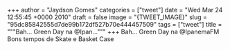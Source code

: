 
+++
author = "Jaydson Gomes"
categories = ["tweet"]
date = "Wed Mar 24 12:55:45 +0000 2010"
draft = false
image = "{TWEET_IMAGE}"
slug = "95dc85842555d7de99b172df527b70e444457509"
tags = ["tweet"]
title = """Bah... Green Day na @Ipan..."""
+++
Bah... Green Day na @IpanemaFM Bons tempos de Skate e Basket Case
